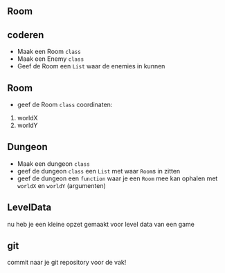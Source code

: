 ## Room



## coderen

- Maak een Room `class`
- Maak een Enemy `class`
- Geef de Room een `List` waar de enemies in kunnen


## Room 
- geef de Room `class` coordinaten:
1. worldX
2. worldY

## Dungeon

- Maak een dungeon `class`
- geef de dungeon `class` een `List` met waar `Room`s in zitten
- geef de dungeon een `function` waar je een `Room` mee kan ophalen met `worldX` en `worldY` (argumenten) 


## LevelData

nu heb je een kleine opzet gemaakt voor level data van een game

## git

commit naar je git repository voor de vak!